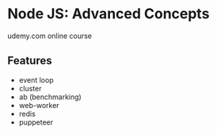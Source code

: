 # Node JS: Advanced Concepts

udemy.com online course

## Features
- event loop
- cluster
- ab (benchmarking)
- web-worker
- redis
- puppeteer